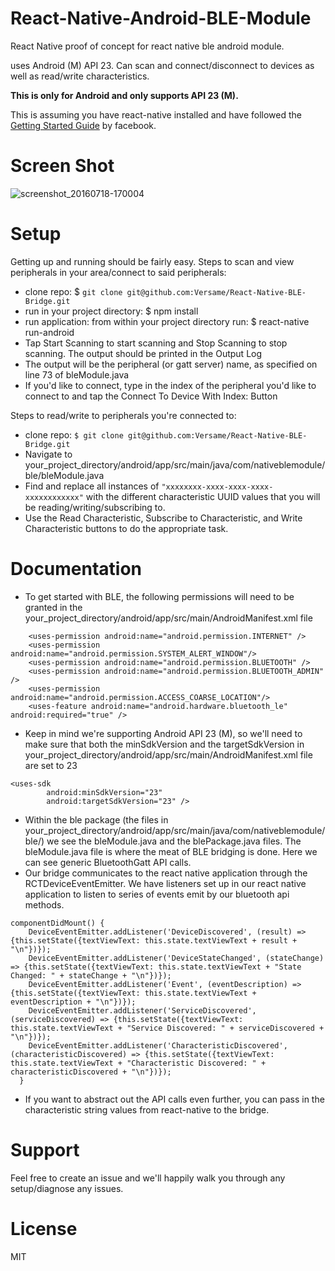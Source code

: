 # React-Native-Android-BLE-Module

React Native proof of concept for react native ble android module.

uses Android (M) API 23. Can scan and connect/disconnect to devices as well as read/write characteristics.

<b> This is only for Android and only supports API 23 (M). </b>

This is assuming you have react-native installed and have followed the <a href="https://facebook.github.io/react-native/docs/getting-started.html">Getting Started Guide</a> by facebook.

# Screen Shot

![screenshot_20160718-170004](https://cloud.githubusercontent.com/assets/7344422/16934536/f5c56cb0-4d0b-11e6-9aff-9ec21748d6af.png)

# Setup

Getting up and running should be fairly easy. Steps to scan and view peripherals in your area/connect to said peripherals:
* clone repo: $ ```git clone git@github.com:Versame/React-Native-BLE-Bridge.git```
* run in your project directory: $ npm install
* run application: from within your project directory run: $ react-native run-android
* Tap Start Scanning to start scanning and Stop Scanning to stop scanning. The output should be printed in the Output Log
* The output will be the peripheral (or gatt server) name, as specified on line 73 of bleModule.java
* If you'd like to connect, type in the index of the peripheral you'd like to connect to and tap the Connect To Device With Index: Button

Steps to read/write to peripherals you're connected to:
* clone repo: ```$ git clone git@github.com:Versame/React-Native-BLE-Bridge.git```
* Navigate to your_project_directory/android/app/src/main/java/com/nativeblemodule/ble/bleModule.java
* Find and replace all instances of ```"xxxxxxxx-xxxx-xxxx-xxxx-xxxxxxxxxxxx"``` with the different characteristic UUID values that you will be reading/writing/subscribing to. 
* Use the Read Characteristic, Subscribe to Characteristic, and Write Characteristic buttons to do the appropriate task. 

# Documentation

* To get started with BLE, the following permissions will need to be granted in the your_project_directory/android/app/src/main/AndroidManifest.xml file
```
    <uses-permission android:name="android.permission.INTERNET" />
    <uses-permission android:name="android.permission.SYSTEM_ALERT_WINDOW"/>
    <uses-permission android:name="android.permission.BLUETOOTH" />
    <uses-permission android:name="android.permission.BLUETOOTH_ADMIN" />
    <uses-permission android:name="android.permission.ACCESS_COARSE_LOCATION"/>
    <uses-feature android:name="android.hardware.bluetooth_le"  android:required="true" />
```
* Keep in mind we're supporting Android API 23 (M), so we'll need to make sure that both the minSdkVersion and the targetSdkVersion in your_project_directory/android/app/src/main/AndroidManifest.xml file are set to 23
```
<uses-sdk
        android:minSdkVersion="23"
        android:targetSdkVersion="23" />
```
* Within the ble package (the files in your_project_directory/android/app/src/main/java/com/nativeblemodule/ble/) we see the bleModule.java and the blePackage.java files. The bleModule.java file is where the meat of BLE bridging is done. Here we can see generic BluetoothGatt API calls. 
* Our bridge communicates to the react native application through the RCTDeviceEventEmitter. We have listeners set up in our react native application to listen to series of events emit by our bluetooth api methods. 
```
componentDidMount() {
    DeviceEventEmitter.addListener('DeviceDiscovered', (result) => {this.setState({textViewText: this.state.textViewText + result + "\n"})});
    DeviceEventEmitter.addListener('DeviceStateChanged', (stateChange) => {this.setState({textViewText: this.state.textViewText + "State Changed: " + stateChange + "\n"})});
    DeviceEventEmitter.addListener('Event', (eventDescription) => {this.setState({textViewText: this.state.textViewText + eventDescription + "\n"})});
    DeviceEventEmitter.addListener('ServiceDiscovered', (serviceDiscovered) => {this.setState({textViewText: this.state.textViewText + "Service Discovered: " + serviceDiscovered + "\n"})});
    DeviceEventEmitter.addListener('CharacteristicDiscovered', (characteristicDiscovered) => {this.setState({textViewText: this.state.textViewText + "Characteristic Discovered: " + characteristicDiscovered + "\n"})});
  }
```
* If you want to abstract out the API calls even further, you can pass in the characteristic string values from react-native to the bridge. 

# Support

Feel free to create an issue and we'll happily walk you through any setup/diagnose any issues.

# License

MIT



